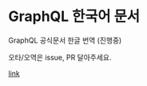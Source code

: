 # GraphQL 한국어 문서

GraphQL 공식문서 한글 번역 (진행중)

오타/오역은 issue, PR 달아주세요.

[link](https://graphql-kr.github.io/)
